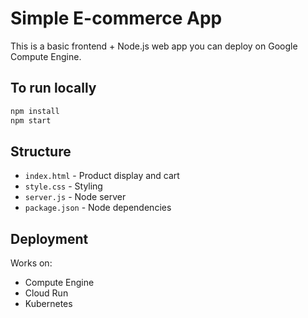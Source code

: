 # Simple E-commerce App

This is a basic frontend + Node.js web app you can deploy on Google Compute Engine.

## To run locally

```bash
npm install
npm start
```

## Structure

- `index.html` - Product display and cart
- `style.css` - Styling
- `server.js` - Node server
- `package.json` - Node dependencies

## Deployment

Works on:
- Compute Engine
- Cloud Run
- Kubernetes
